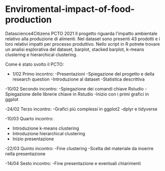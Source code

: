 # Enviromental-impact-of-food-production
Datascience4Citizens PCTO 2021
Il progetto riguarda l'impatto ambientale relativo alla produzione di alimenti.
Nel dataset sono presenti 43 prodotti e i loro relativi impatti per processo produttivo.
Nello script in R potrete trovare un analisi esplorativa del dataset, barplot, stacked barplot, k-means clustering e hierarchical clustering.

Come è stato svolto il PCTO:

- 1/02 Primo incontro:
   -Presentazioni
   -Spiegazione del progetto e della research question
   -Introduzione al dataset
   -Statistica descrittiva
   
-10/02 Secondo incontro:
   -Spiegazione dei comandi chiave Rstudio
   -Spiegazione delle librerie chiave in Rstudio
   -Inizio con i primi grafici in ggplot
   
-24/02 Terzo incontro:
   -Grafici più complessi in ggplot2
   -dplyr e tidyverse

-10/03 Quarto incontro:
   - Introduzione k-means clustering
   - Introduzione hierarchical clustering
   - Inizio presentazione

-22/03 Quinto incontro:
   -Fine clustering 
   -Scelta del materiale da inserire nella presentazione
   
-14/04 Sesto incontro:
   -Fine presentazione e eventuali chiarimenti

